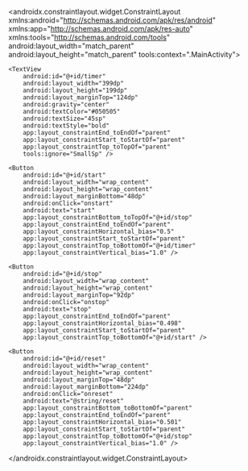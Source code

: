 <?xml version="1.0" encoding="utf-8"?>
<androidx.constraintlayout.widget.ConstraintLayout xmlns:android="http://schemas.android.com/apk/res/android"
    xmlns:app="http://schemas.android.com/apk/res-auto"
    xmlns:tools="http://schemas.android.com/tools"
    android:layout_width="match_parent"
    android:layout_height="match_parent"
    tools:context=".MainActivity">

    <TextView
        android:id="@+id/timer"
        android:layout_width="399dp"
        android:layout_height="199dp"
        android:layout_marginTop="124dp"
        android:gravity="center"
        android:textColor="#050505"
        android:textSize="45sp"
        android:textStyle="bold"
        app:layout_constraintEnd_toEndOf="parent"
        app:layout_constraintStart_toStartOf="parent"
        app:layout_constraintTop_toTopOf="parent"
        tools:ignore="SmallSp" />

    <Button
        android:id="@+id/start"
        android:layout_width="wrap_content"
        android:layout_height="wrap_content"
        android:layout_marginBottom="48dp"
        android:onClick="onstart"
        android:text="start"
        app:layout_constraintBottom_toTopOf="@+id/stop"
        app:layout_constraintEnd_toEndOf="parent"
        app:layout_constraintHorizontal_bias="0.5"
        app:layout_constraintStart_toStartOf="parent"
        app:layout_constraintTop_toBottomOf="@+id/timer"
        app:layout_constraintVertical_bias="1.0" />

    <Button
        android:id="@+id/stop"
        android:layout_width="wrap_content"
        android:layout_height="wrap_content"
        android:layout_marginTop="92dp"
        android:onClick="onstop"
        android:text="stop"
        app:layout_constraintEnd_toEndOf="parent"
        app:layout_constraintHorizontal_bias="0.498"
        app:layout_constraintStart_toStartOf="parent"
        app:layout_constraintTop_toBottomOf="@+id/start" />

    <Button
        android:id="@+id/reset"
        android:layout_width="wrap_content"
        android:layout_height="wrap_content"
        android:layout_marginTop="48dp"
        android:layout_marginBottom="224dp"
        android:onClick="onreset"
        android:text="@string/reset"
        app:layout_constraintBottom_toBottomOf="parent"
        app:layout_constraintEnd_toEndOf="parent"
        app:layout_constraintHorizontal_bias="0.501"
        app:layout_constraintStart_toStartOf="parent"
        app:layout_constraintTop_toBottomOf="@+id/stop"
        app:layout_constraintVertical_bias="1.0" />

</androidx.constraintlayout.widget.ConstraintLayout>
